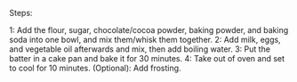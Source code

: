 
Steps:

1: Add the flour, sugar, chocolate/cocoa powder, baking powder, and baking soda into one bowl, and mix them/whisk them together.
2: Add milk, eggs, and vegetable oil afterwards and mix, then add boiling water.
3: Put the batter in a cake pan and bake it for 30 minutes.
4: Take out of oven and set to cool for 10 minutes.
(Optional): Add frosting.
